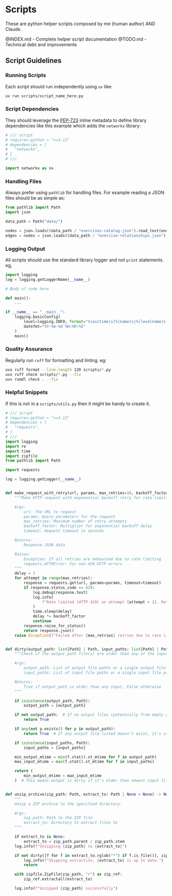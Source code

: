 # Scripts

These are python helper scripts composed by me (human author) AND Claude.

@INDEX.md - Complete helper script documentation
@TODO.md - Technical debt and improvements

## Script Guidelines

### Running Scripts

Each script should run independently using `uv` like:

```sh
uv run scripts/script_name_here.py
```

### Script Dependencies

They should leverage the [PEP-723](https://peps.python.org/pep-0723/#example) inline metadata to define library dependencies like this example which adds the `networkx` library:

```python
# /// script
# requires-python = ">=3.12"
# dependencies = [
#   "networkx",
# ]
# ///

import networkx as nx
```

### Handling Files

Always prefer using `pathlib` for handling files. For example reading a JSON files should be as simple as:

```python
from pathlib import Path
import json

data_path = Path("data/")

nodes = json.loads((data_path / "exercises-catalog.json").read_text(encoding="utf-8"))
edges = nodes = json.loads((data_path / "exercise-relationships.json").read_text(encoding="utf-8"))
```

### Logging Output

All scripts should use the standard library logger and not `print` statements. eg,

```python
import logging
log = logging.getLoggerName(__name__)

# Body of code here

def main():
    ...

if __name__ == "__main__":
    logging.basicConfig(
        level=logging.INFO, format="%(asctime)s|%(name)s|%(levelname)s|%(filename)s:%(lineno)d - %(message)s", 
        datefmt="%Y-%m-%d %H:%M:%S"
    )
    main()

```

### Quality Assurance

Regularly run `ruff` for formatting and linting. eg:

```sh
uvx ruff format --line-length 120 scripts/*.py
uvx ruff check scripts/*.py --fix
uvx rumdl check . --fix
```

### Helpful Snippets

If this is not in a `scripts/utils.py` then it might be handy to create it.

```python
# /// script
# requires-python = ">=3.12"
# dependencies = [
#   "requests",
# ]
# ///
import logging
import re
import time
import zipfile
from pathlib import Path

import requests

log = logging.getLogger(__name__)


def make_request_with_retry(url, params, max_retries=10, backoff_factor=5, timeout=30):
    """Make HTTP request with exponential backoff retry for rate limiting.

    Args:
        url: The URL to request
        params: Query parameters for the request
        max_retries: Maximum number of retry attempts
        backoff_factor: Multiplier for exponential backoff delay
        timeout: Request timeout in seconds

    Returns:
        Response JSON data

    Raises:
        Exception: If all retries are exhausted due to rate limiting
        requests.HTTPError: For non-429 HTTP errors
    """
    delay = 1
    for attempt in range(max_retries):
        response = requests.get(url, params=params, timeout=timeout)
        if response.status_code == 429:
            log.debug(response.text)
            log.info(
                f"Rate limited (HTTP 429) on attempt {attempt + 1}. Retrying in {delay} seconds..."
            )
            time.sleep(delay)
            delay *= backoff_factor
            continue
        response.raise_for_status()
        return response.json()
    raise Exception(f"Failed after {max_retries} retries due to rate limiting.")


def dirty(output_path: list[Path] | Path, input_paths: list[Path] | Path) -> bool:
    """Check if the output_path file(s) are older than any of the input files.

    Args:
        output_path: List of output file paths or a single output file path
        input_paths: List of input file paths or a single input file path

    Returns:
        True if output_path is older than any input, False otherwise
    """

    if isinstance(output_path, Path):
        output_path = [output_path]

    if not output_path:  # If no output files (potentially from empty globbing) then it is dirty.
        return True

    if any(not p.exists() for p in output_path):
        return True  # If any output file listed doesn't exist, it's considered dirty

    if isinstance(input_paths, Path):
        input_paths = [input_paths]

    min_output_mtime = min(f.stat().st_mtime for f in output_path)
    max_input_mtime = max(f.stat().st_mtime for f in input_paths)

    return (
        min_output_mtime < max_input_mtime
    )  # This means output is dirty if it's older than newest input file


def unzip_archive(zip_path: Path, extract_to: Path | None = None) -> None:
    """
    Unzip a ZIP archive to the specified directory.

    Args:
        zip_path: Path to the ZIP file
        extract_to: Directory to extract files to
    """

    if extract_to is None:
        extract_to = zip_path.parent / zip_path.stem
    log.info(f"Unzipping {zip_path} to {extract_to}")

    if not dirty([f for f in extract_to.rglob("*") if f.is_file()], zip_path):
        log.info(f"Skipping extraction, {extract_to} is up to date.")
        return

    with zipfile.ZipFile(zip_path, "r") as zip_ref:
        zip_ref.extractall(extract_to)

    log.info(f"Unzipped {zip_path} successfully")
```
